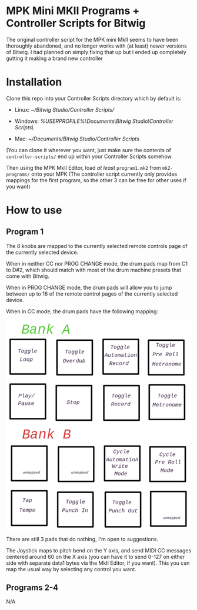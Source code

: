# MPK Mini MKII Programs + Controller Scripts for Bitwig

The original controller script for the MPK mini MkII seems to have been thoroughly abandoned, and no longer works with (at least) newer versions of Bitwig. I had planned on simply fixing that up but I ended up completely gutting it making a brand new controller

# Installation

Clone this repo into your Controller Scripts directory which by default is:

* Linux: _~/Bitwig Studio/Controller Scripts/_

* Windows: _%USERPROFILE%\\Documents\\Bitwig Studio\\Controller Scripts\\_

* Mac: _~/Documents/Bitwig Studio/Controller Scripts_

(You can clone it wherever you want, just make sure the contents of `controller-scripts/` end up within your Controller Scripts somehow

Then using the MPK MkII Editor, load _at least_ `program1.mk2` from `mk2-programs/` onto your MPK (The controller script currently only provides mappings for the first program, so the other 3 can be free for other uses if you want)


# How to use

## Program 1

The 8 knobs are mapped to the currently selected remote controls page of the currently selected device.

When in neither CC nor PROG CHANGE mode, the drum pads map from C1 to D#2, which should match with most of the drum machine presets that come with Bitwig.

When in PROG CHANGE mode, the drum pads will allow you to jump between up to 16 of the remote control pages of the currently selected device.

When in CC mode, the drum pads have the following mapping:

![diagram of the drum pad CC mappings](Diagram.png)

There are still 3 pads that do nothing, I'm open to suggestions.

The Joystick maps to pitch bend on the Y axis, and send MIDI CC messages centered around 60 on the X axis (you can have it to send 0-127 on either side with separate data1 bytes via the MkII Editor, if you want). This you can map the usual way by selecting any control you want.


## Programs 2-4

N/A


